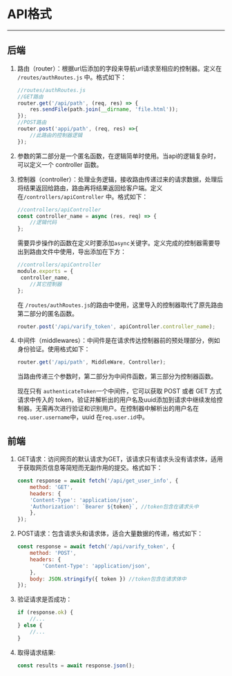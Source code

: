 # API格式

---

## 后端

1. 路由（router）：根据url后添加的字段来导航url请求至相应的控制器。定义在 ```/routes/authRoutes.js``` 中。格式如下：

   ```js
   //routes/authRoutes.js
   //GET路由
   router.get('/api/path', (req, res) => {
       res.sendFile(path.join(__dirname, 'file.html'));
   });
   //POST路由
   router.post('appi/path', (req, res) =>{
       //此路由的控制器逻辑
   });
   ```

2. 参数的第二部分是一个匿名函数，在逻辑简单时使用。当api的逻辑复杂时，可以定义一个 controller 函数。

3. 控制器（controller）：处理业务逻辑，接收路由传递过来的请求数据，处理后将结果返回给路由，路由再将结果返回给客户端。定义在``` /controllers/apiController ``` 中。格式如下：

   ```js
   //controllers/apiController
   const controller_name = async (res, req) => {
       //逻辑代码
   };
   ```

   需要异步操作的函数在定义时要添加```async```关键字。定义完成的控制器需要导出到路由文件中使用，导出添加在下方：

   ```js
   //controllers/apiController
   module.exports = {
   	controller_name,
       //其它控制器
   };
   ```

   在 ```/routes/authRoutes.js```的路由中使用，这里导入的控制器取代了原先路由第二部分的匿名函数。

   ```js
   router.post('/api/varify_token', apiController.controller_name);
   ```

4. 中间件（middlewares）：中间件是在请求传达控制器前的预处理部分，例如身份验证。使用格式如下：

   ```js
   router.get('/api/path', MiddleWare, Controller);
   ```

   当路由传递三个参数时，第二部分为中间件函数，第三部分为控制器函数。

   现在只有 ```authenticateToken```一个中间件，它可以获取 POST 或者 GET 方式请求中传入的 token，验证并解析出的用户名及uuid添加到请求中继续发给控制器。无需再次进行验证和识别用户。在控制器中解析出的用户名在```req.user.username```中，uuid 在```req.user.id```中。

## 前端

1. GET请求：访问网页的默认请求为GET，该请求只有请求头没有请求体，适用于获取网页信息等简短而无副作用的提交。格式如下：

    ```js
    const response = await fetch('/api/get_user_info', {
        method: 'GET',
        headers: {
        'Content-Type': 'application/json',
        'Authorization': `Bearer ${token}`,	//token包含在请求头中
        },
    });
    ```

2. POST请求：包含请求头和请求体，适合大量数据的传递，格式如下：

    ```js
    const response = await fetch('/api/varify_token', {
        method: 'POST',
        headers: {
            'Content-Type': 'application/json',
        },
        body: JSON.stringify({ token })	//token包含在请求体中
    });
    ```

3. 验证请求是否成功：

    ```js
    if (response.ok) {
        //...
    } else {
        //...
    }
    ```

4. 取得请求结果:

    ```js
    const results = await response.json();
    ```

